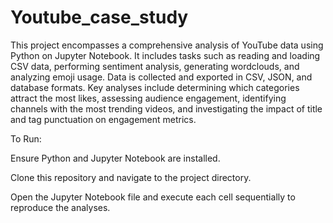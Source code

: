 # Youtube_case_study

This project encompasses a comprehensive analysis of YouTube data using Python on Jupyter Notebook. It includes tasks such as reading and loading CSV data, performing sentiment analysis, generating wordclouds, and analyzing emoji usage. Data is collected and exported in CSV, JSON, and database formats. Key analyses include determining which categories attract the most likes, assessing audience engagement, identifying channels with the most trending videos, and investigating the impact of title and tag punctuation on engagement metrics.

To Run:

Ensure Python and Jupyter Notebook are installed.

Clone this repository and navigate to the project directory.

Open the Jupyter Notebook file and execute each cell sequentially to reproduce the analyses.
